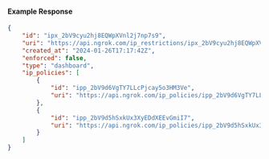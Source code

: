 <!-- Code generated for API Clients. DO NOT EDIT. -->

#### Example Response

```json
{
	"id": "ipx_2bV9cyu2hj8EQWpXVnl2j7np7s9",
	"uri": "https://api.ngrok.com/ip_restrictions/ipx_2bV9cyu2hj8EQWpXVnl2j7np7s9",
	"created_at": "2024-01-26T17:17:42Z",
	"enforced": false,
	"type": "dashboard",
	"ip_policies": [
		{
			"id": "ipp_2bV9d6VgTY7LLcPjcay5o3HM3Ve",
			"uri": "https://api.ngrok.com/ip_policies/ipp_2bV9d6VgTY7LLcPjcay5o3HM3Ve"
		},
		{
			"id": "ipp_2bV9d5hSxkUx3XyEDdXEEvGmiI7",
			"uri": "https://api.ngrok.com/ip_policies/ipp_2bV9d5hSxkUx3XyEDdXEEvGmiI7"
		}
	]
}
```
